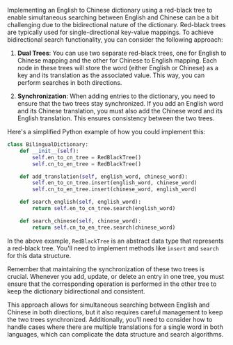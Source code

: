 Implementing an English to Chinese dictionary using a red-black tree to enable simultaneous searching between English and Chinese can be a bit challenging due to the bidirectional nature of the dictionary. Red-black trees are typically used for single-directional key-value mappings. To achieve bidirectional search functionality, you can consider the following approach:

1. **Dual Trees**: You can use two separate red-black trees, one for English to Chinese mapping and the other for Chinese to English mapping. Each node in these trees will store the word (either English or Chinese) as a key and its translation as the associated value. This way, you can perform searches in both directions.

2. **Synchronization**: When adding entries to the dictionary, you need to ensure that the two trees stay synchronized. If you add an English word and its Chinese translation, you must also add the Chinese word and its English translation. This ensures consistency between the two trees.

Here's a simplified Python example of how you could implement this:

```python
class BilingualDictionary:
    def __init__(self):
        self.en_to_cn_tree = RedBlackTree()
        self.cn_to_en_tree = RedBlackTree()

    def add_translation(self, english_word, chinese_word):
        self.en_to_cn_tree.insert(english_word, chinese_word)
        self.cn_to_en_tree.insert(chinese_word, english_word)

    def search_english(self, english_word):
        return self.en_to_cn_tree.search(english_word)

    def search_chinese(self, chinese_word):
        return self.cn_to_en_tree.search(chinese_word)
```

In the above example, `RedBlackTree` is an abstract data type that represents a red-black tree. You'll need to implement methods like `insert` and `search` for this data structure.

Remember that maintaining the synchronization of these two trees is crucial. Whenever you add, update, or delete an entry in one tree, you must ensure that the corresponding operation is performed in the other tree to keep the dictionary bidirectional and consistent.

This approach allows for simultaneous searching between English and Chinese in both directions, but it also requires careful management to keep the two trees synchronized. Additionally, you'll need to consider how to handle cases where there are multiple translations for a single word in both languages, which can complicate the data structure and search algorithms.